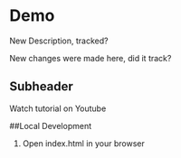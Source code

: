 # Demo

New Description, tracked?

New changes were made here, did it track?

## Subheader

Watch tutorial on Youtube 


##Local Development

1. Open index.html in your browser